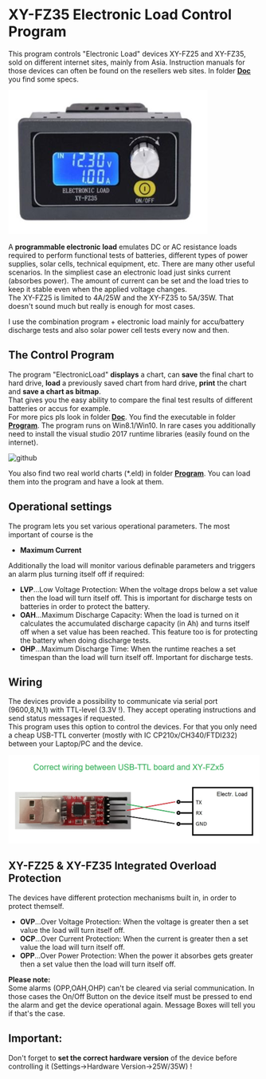 # XY-FZ35 Electronic Load Control Program
 
This program controls "Electronic Load" devices XY-FZ25 and XY-FZ35, sold on different internet sites, mainly from Asia. Instruction manuals for those devices can often be found on the resellers web sites. In folder [**Doc**](https://github.com/yellobyte/ElectronicLoad_Control_XY-FZ35/tree/main/Doc) you find some specs.

![github](https://github.com/yellobyte/ElectronicLoad-Control-XY-FZ35/raw/main/Doc/XY-FZ35a.jpg)

A **programmable electronic load** emulates DC or AC resistance loads required to perform functional tests of batteries, different types of power supplies, solar cells, technical equipment, etc. There are many other useful scenarios.
In the simpliest case an electronic load just sinks current (absorbes power). The amount of current can be set and the load tries to keep it stable even when the applied voltage changes.  
The XY-FZ25 is limited to 4A/25W and the XY-FZ35 to 5A/35W.
That doesn't sound much but really is enough for most cases.

I use the combination program + electronic load mainly for accu/battery discharge tests and also solar power cell tests every now and then.  

## The Control Program ##

The program "ElectronicLoad" **displays** a chart, can **save** the final chart to hard drive, **load** a previously saved chart from hard drive, **print** the chart and **save a chart as bitmap**.  
That gives you the easy ability to compare the final test results of different batteries or accus for example.  
For more pics pls look in folder [**Doc**](https://github.com/yellobyte/ElectronicLoad_Control_XY-FZ35/tree/main/Doc). You find the executable in folder [**Program**](https://github.com/yellobyte/ElectronicLoad_Control_XY-FZ35/tree/main/Program). The program runs on Win8.1/Win10. In rare cases you additionally need to install the visual studio 2017 runtime libraries (easily found on the internet).

![github](https://github.com/yellobyte/ElectronicLoad_Control_XY-FZ35/raw/main/Doc/Load1a.JPG)

You also find two real world charts (*.eld) in folder [**Program**](https://github.com/yellobyte/ElectronicLoad_Control_XY-FZ35/tree/main/Program). You can load them into the program and have a look at them.

## Operational settings ##

The program lets you set various operational parameters. The most important of course is the  
- **Maximum Current**

Additionally the load will monitor various definable parameters and triggers an alarm plus turning itself off if required:

- **LVP**...Low Voltage Protection: When the voltage drops below a set value then the load will turn itself off. This is important for discharge tests on batteries in order to protect the battery.
- **OAH**...Maximum Discharge Capacity: When the load is turned on it calculates the accumulated discharge capacity (in Ah) and turns itself off when a set value has been reached. This feature too is for protecting the battery when doing discharge tests.
- **OHP**...Maximum Discharge Time: When the runtime reaches a set timespan than the load will turn itself off. Important for discharge tests. 

## Wiring ##

The devices provide a possibility to communicate via serial port (9600,8,N,1) with TTL-level (3.3V !). They accept operating instructions and send status messages if requested.  
This program uses this option to control the devices. For that you only need a cheap USB-TTL converter (mostly with IC CP210x/CH340/FTDI232) between your Laptop/PC and the device.

![github](https://github.com/yellobyte/ElectronicLoad-Control-XY-FZ35/raw/main/Doc/USB-TTL-Wiring.jpg)

## XY-FZ25 & XY-FZ35 Integrated Overload Protection ##

The devices have different protection mechanisms built in, in order to protect themself.

- **OVP**...Over Voltage Protection: When the voltage is greater then a set value the load will turn itself off.
- **OCP**...Over Current Protection: When the current is greater then a set value the load will turn itself off.
- **OPP**...Over Power Protection: When the power it absorbes gets greater then a set value then the load will turn itself off.

**Please note:**  
Some alarms (OPP,OAH,OHP) can't be cleared via serial communication. In those cases the On/Off Button on the device itself must be pressed to end the alarm and get the device operational again. Message Boxes will tell you if that's the case.

## Important: ##
Don't forget to **set the correct hardware version** of the device before controlling it (Settings->Hardware Version->25W/35W) !